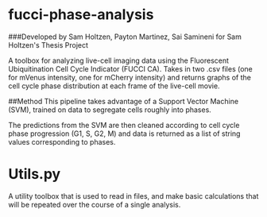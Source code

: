 # fucci-phase-analysis
###Developed by Sam Holtzen, Payton Martinez, Sai Samineni for Sam Holtzen's Thesis Project

A toolbox for analyzing live-cell imaging data using the Fluorescent Ubiquitination Cell Cycle Indicator (FUCCI CA).
Takes in two .csv files (one for mVenus intensity, one for mCherry intensity) and returns graphs of the
cell cycle phase distribution at each frame of the live-cell movie. 

##Method
This pipeline takes advantage of a Support Vector Machine (SVM), trained on data to segregate cells roughly into phases.

The predictions from the SVM are then cleaned according to cell cycle phase progression (G1, S, G2, M) and data is
returned as a list of string values corresponding to phases.


# Utils.py
A utility toolbox that is used to read in files, and make basic calculations that will be repeated over the course of a single analysis.


